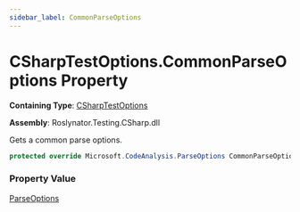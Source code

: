```yaml
---
sidebar_label: CommonParseOptions
---
```


# CSharpTestOptions\.CommonParseOptions Property

**Containing Type**: [CSharpTestOptions](../index.md)

**Assembly**: Roslynator\.Testing\.CSharp\.dll

  
Gets a common parse options\.

```csharp
protected override Microsoft.CodeAnalysis.ParseOptions CommonParseOptions { get; }
```

### Property Value

[ParseOptions](https://docs.microsoft.com/en-us/dotnet/api/microsoft.codeanalysis.parseoptions)

